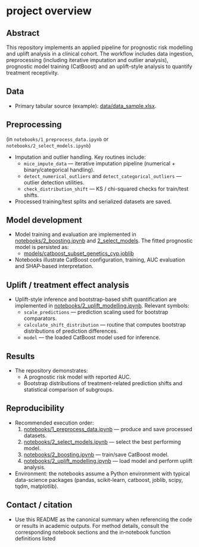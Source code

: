 # project overview

## Abstract
This repository implements an applied pipeline for prognostic risk modelling and uplift analysis in a clinical cohort. The workflow includes data ingestion, preprocessing (including iterative imputation and outlier analysis), prognostic model training (CatBoost) and an uplift-style analysis to quantify treatment receptivity.

## Data
- Primary tabular source (example): [data/data_sample.xlsx](data/data_sample.xlsx).  

## Preprocessing
(in `notebooks/1_preprocess_data.ipynb` or `notebooks/2_select_models.ipynb`)
- Imputation and outlier handling. Key routines include:
  - `mice_impute_data` — iterative imputation pipeline (numerical + binary/categorical handling).
  - `detect_numerical_outliers` and `detect_categorical_outliers` — outlier detection utilities.
  - `check_distribution_shift` — KS / chi-squared checks for train/test shifts.
- Processed training/test splits and serialized datasets are saved.

## Model development
- Model training and evaluation are implemented in [notebooks/2_boosting.ipynb](notebooks/2_boosting.ipynb) and [2_select_models](notebooks/2_select_models.ipynb). The fitted prognostic model is persisted as:
  - [models/catboost_subset_genetics_cyp.joblib](models/catboost_subset_genetics_cyp.joblib)
- Notebooks illustrate CatBoost configuration, training, AUC evaluation and SHAP-based interpretation.

## Uplift / treatment effect analysis
- Uplift-style inference and bootstrap-based shift quantification are implemented in [notebooks/2_uplift_modelling.ipynb](notebooks/2_uplift_modelling.ipynb). Relevant symbols:
  - `scale_predictions` — prediction scaling used for bootstrap comparators.
  - `calculate_shift_distribution` — routine that computes bootstrap distributions of prediction differences.
  - `model` — the loaded CatBoost model used for inference.

## Results
- The repository demonstrates:
  - A prognostic risk model with reported AUC.
  - Bootstrap distributions of treatment-related prediction shifts and statistical comparison of subgroups.

## Reproducibility
- Recommended execution order:
  1. [notebooks/1_preprocess_data.ipynb](notebooks/1_preprocess_data.ipynb) — produce and save processed datasets.
  2. [notebooks/2_select_models.ipynb](notebooks/2_select_models.ipynb) — select the best performing model.
  3. [notebooks/2_boosting.ipynb](notebooks/2_boosting.ipynb) — train/save CatBoost model.
  4. [notebooks/2_uplift_modelling.ipynb](notebooks/2_uplift_modelling.ipynb) — load model and perform uplift analysis.
- Environment: the notebooks assume a Python environment with typical data-science packages (pandas, scikit-learn, catboost, joblib, scipy, tqdm, matplotlib).

## Contact / citation
- Use this README as the canonical summary when referencing the code or results in academic outputs. For method details, consult the corresponding notebook sections and the in‑notebook function definitions listed
